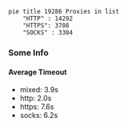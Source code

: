 
```mermaid
pie title 19286 Proxies in list
    "HTTP" : 14292
    "HTTPS": 3708
    "SOCKS" : 3304
```

### Some Info
#### Average Timeout

- mixed: 3.9s
- http: 2.0s
- https: 7.6s
- socks: 6.2s